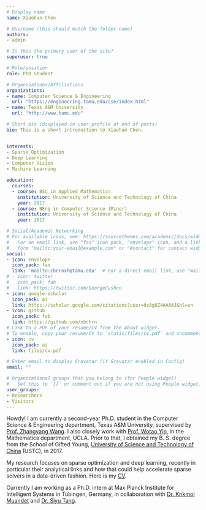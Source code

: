 ```yaml
---
# Display name
name: Xiaohan Chen

# Username (this should match the folder name)
authors:
- admin

# Is this the primary user of the site?
superuser: true

# Role/position
role: PhD Student

# Organizations/Affiliations
organizations:
- name: Computer Science & Engineering
  url: "https://engineering.tamu.edu/cse/index.html"
- name: Texas A&M University
  url: "http://www.tamu.edu"

# Short bio (displayed in user profile at end of posts)
bio: This is a short introduction to Xiaohan Chen.


interests:
- Sparse Optimization
- Deep Learning
- Computer Vision
- Machine Learning

education:
  courses:
  - course: BSc in Applied Mathematics
    institution: University of Science and Technology of China
    year: 2017
  - course: BEng in Computer Science (Minor)
    institution: University of Science and Technology of China
    year: 2017

# Social/Academic Networking
# For available icons, see: https://sourcethemes.com/academic/docs/widgets/#icons
#   For an email link, use "fas" icon pack, "envelope" icon, and a link in the
#   form "mailto:your-email@example.com" or "#contact" for contact widget.
social:
- icon: envelope
  icon_pack: fas
  link: 'mailto:chernxh@tamu.edu'  # For a direct email link, use "mailto:test@example.org".
# - icon: twitter
#   icon_pack: fab
#   link: https://twitter.com/GeorgeCushen
- icon: google-scholar
  icon_pack: ai
  link: https://scholar.google.com/citations?user=0sAg8Z4AAAAJ&hl=en
- icon: github
  icon_pack: fab
  link: https://github.com/xhchrn
# Link to a PDF of your resume/CV from the About widget.
# To enable, copy your resume/CV to `static/files/cv.pdf` and uncomment the lines below.
- icon: cv
  icon_pack: ai
  link: files/cv.pdf

# Enter email to display Gravatar (if Gravatar enabled in Config)
email: ""

# Organizational groups that you belong to (for People widget)
#   Set this to `[]` or comment out if you are not using People widget.
user_groups:
- Researchers
- Visitors
---
```


Howdy! I am currently a second-year Ph.D. student in the Computer Science &
Engineering department, Texas A&M University, supervised by [Prof. Zhangyang
Wang](http://www.atlaswang.com). I also closely work with
[Prof. Wotao Yin](http://www.math.ucla.edu/~wotaoyin/), in the Mathematics
department, UCLA. Prior to that, I obtained my B. S. degree from the School
of Gifted Young, [University of Science and Technology of China](https://en.ustc.edu.cn)
(USTC), in 2017.

My research focuses on sparse optimization and deep learning, recently in
particular their analytical links and how that could help accelerate sparse
solvers in a data-driven fashion. Here is my [CV](files/cv.pdf).

Currently I am working as a Ph.D. intern at Max Planck Institute for
Intelligent Systems in Tübingen, Germany, in collaboration with
[Dr. Krikmol Muandet](http://krikamol.org/) and
[Dr. Siyu Tang](https://ps.is.tuebingen.mpg.de/person/stang).
